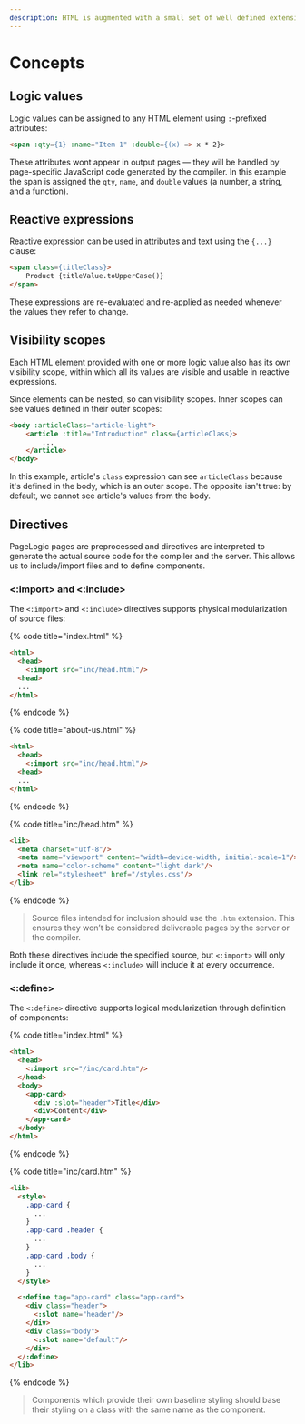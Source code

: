 ```yaml
---
description: HTML is augmented with a small set of well defined extensions
---
```


# Concepts

## Logic values

Logic values can be assigned to any HTML element using `:`-prefixed attributes:

```html
<span :qty={1} :name="Item 1" :double={(x) => x * 2}>
```

These attributes wont appear in output pages — they will be handled by page-specific JavaScript code generated by the compiler. In this example the span is assigned the `qty`, `name`, and `double` values (a number, a string, and a function).

## Reactive expressions

Reactive expression can be used in attributes and text using the `{...}` clause:

```html
<span class={titleClass}>
    Product {titleValue.toUpperCase()}
</span>
```

These expressions are re-evaluated and re-applied as needed whenever the values they refer to change.

## Visibility scopes

Each HTML element provided with one or more logic value also has its own visibility scope, within which all its values are visible and usable in reactive expressions.

Since elements can be nested, so can visibility scopes. Inner scopes can see values defined in their outer scopes:

```html
<body :articleClass="article-light">
    <article :title="Introduction" class={articleClass}>
        ...
    </article>
</body>
```

In this example, article's `class` expression can see `articleClass` because it's defined in the body, which is an outer scope. The opposite isn't true: by default, we cannot see article's values from the body.

## Directives

PageLogic pages are preprocessed and directives are interpreted to generate the actual source code for the compiler and the server. This allows us to include/import files and to define components.

### <:import> and <:include>

The `<:import>` and `<:include>` directives supports physical modularization of source files:

{% code title="index.html" %}
```html
<html>
  <head>
    <:import src="inc/head.html"/>
  <head>
  ...
</html>
```
{% endcode %}

{% code title="about-us.html" %}
```html
<html>
  <head>
    <:import src="inc/head.html"/>
  <head>
  ...
</html>
```
{% endcode %}

{% code title="inc/head.htm" %}
```html
<lib>
  <meta charset="utf-8"/>
  <meta name="viewport" content="width=device-width, initial-scale=1"/>
  <meta name="color-scheme" content="light dark"/>
  <link rel="stylesheet" href="/styles.css"/>
</lib>
```
{% endcode %}

> Source files intended for inclusion should use the `.htm` extension. This ensures they won’t be considered deliverable pages by the server or the compiler.

Both these directives include the specified source, but `<:import>` will only include it once, whereas `<:include>` will include it at every occurrence.

### <:define>

The `<:define>` directive supports logical modularization through definition of components:

{% code title="index.html" %}
```html
<html>
  <head>
    <:import src="/inc/card.htm"/>
  </head>
  <body>
    <app-card>
      <div :slot="header">Title</div>
      <div>Content</div>
    </app-card>
  </body>
</html>
```
{% endcode %}

{% code title="inc/card.htm" %}
```html
<lib>
  <style>
    .app-card {
      ...
    }
    .app-card .header {
      ...
    }
    .app-card .body {
      ...
    }
  </style>

  <:define tag="app-card" class="app-card">
    <div class="header">
      <:slot name="header"/>
    </div>
    <div class="body">
      <:slot name="default"/>
    </div>
  </:define>
</lib>
```
{% endcode %}

> Components which provide their own baseline styling should base their styling on a class with the same name as the component.
